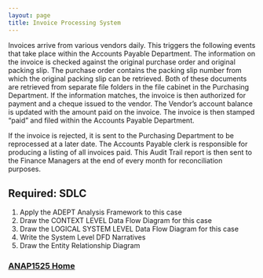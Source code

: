 ```yaml
---
layout: page
title: Invoice Processing System
---
```


Invoices arrive from various vendors daily. This triggers the following events that take place within the Accounts Payable Department. The information on the invoice is checked against the original purchase order and original packing slip. The purchase order contains the packing slip number from which the original packing slip can be retrieved. Both of these documents are retrieved from separate file folders in the file cabinet in the Purchasing Department. If the information matches, the invoice is then authorized for payment and a cheque issued to the vendor. The Vendor’s account balance is updated with the amount paid on the invoice. The invoice is then stamped “paid” and filed within the Accounts Payable Department.

If the invoice is rejected, it is sent to the Purchasing Department to be reprocessed at a later date. The Accounts Payable clerk is responsible for producing a listing of all invoices paid. This Audit Trail report is then sent to the Finance Managers at the end of every month for reconciliation purposes.

## Required: SDLC
1.	Apply the ADEPT Analysis Framework to this case
2.	Draw the CONTEXT LEVEL Data Flow Diagram for this case 
3.	Draw the LOGICAL SYSTEM LEVEL Data Flow Diagram for this case 
4.	Write the System Level DFD Narratives
5.	Draw the Entity Relationship Diagram

### [ANAP1525 Home](../)